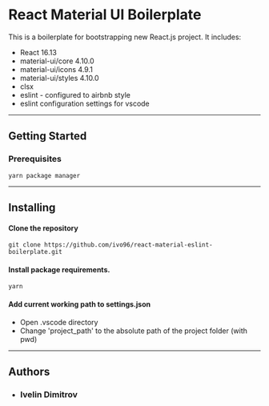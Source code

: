 # React Material UI Boilerplate

This is a boilerplate for bootstrapping new React.js project. It includes:
 - React 16.13
 - material-ui/core 4.10.0
 - material-ui/icons 4.9.1
 - material-ui/styles 4.10.0
 - clsx
 - eslint - configured to airbnb style
 - eslint configuration settings for vscode

___
## Getting Started


### Prerequisites
    yarn package manager

___

## Installing

#### Clone the repository

    git clone https://github.com/ivo96/react-material-eslint-boilerplate.git

#### Install  package requirements.

    yarn

#### Add current working path to settings.json
 - Open .vscode directory
 - Change 'project_path' to the absolute path of the project folder (with pwd)

___


## Authors

* ### Ivelin Dimitrov 